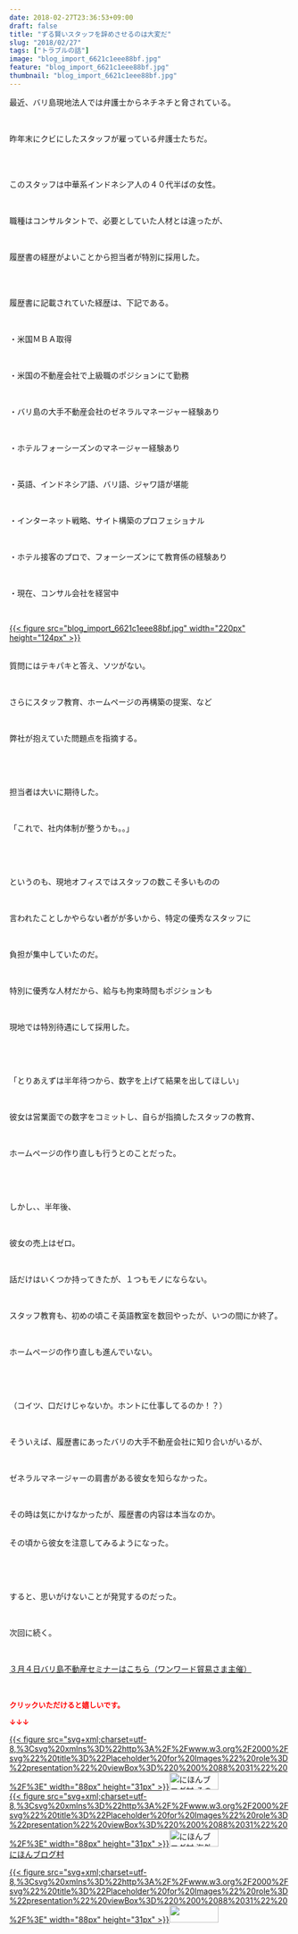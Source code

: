 ```yaml
---
date: 2018-02-27T23:36:53+09:00
draft: false
title: "ずる賢いスタッフを辞めさせるのは大変だ"
slug: "2018/02/27"
tags: ["トラブルの話"]
image: "blog_import_6621c1eee88bf.jpg"
feature: "blog_import_6621c1eee88bf.jpg"
thumbnail: "blog_import_6621c1eee88bf.jpg"
---
```

<p>最近、バリ島現地法人では弁護士からネチネチと脅されている。</p><p> </p><p>昨年末にクビにしたスタッフが雇っている弁護士たちだ。</p><p> </p><p><br/>このスタッフは中華系インドネシア人の４０代半ばの女性。</p><p> </p><p>職種はコンサルタントで、必要としていた人材とは違ったが、</p><p> </p><p>履歴書の経歴がよいことから担当者が特別に採用した。</p><p> </p><p><br/>履歴書に記載されていた経歴は、下記である。</p><p> </p><p>・米国ＭＢＡ取得</p><p> </p><p>・米国の不動産会社で上級職のポジションにて勤務</p><p> </p><p>・バリ島の大手不動産会社のゼネラルマネージャー経験あり</p><p> </p><p>・ホテルフォーシーズンのマネージャー経験あり</p><p> </p><p>・英語、インドネシア語、バリ語、ジャワ語が堪能</p><p> </p><p>・インターネット戦略、サイト構築のプロフェショナル</p><p> </p><p>・ホテル接客のプロで、フォーシーズンにて教育係の経験あり</p><p> </p><p>・現在、コンサル会社を経営中</p><p> </p><p><a href="blog_import_6621c1eee88bf.jpg">{{< figure src="blog_import_6621c1eee88bf.jpg" width="220px" height="124px" >}}</a></p><p><br/>質問にはテキパキと答え、ソツがない。</p><p> </p><p>さらにスタッフ教育、ホームページの再構築の提案、など</p><p> </p><p>弊社が抱えていた問題点を指摘する。</p><p> </p><p> </p><p>担当者は大いに期待した。</p><p> </p><p>「これで、社内体制が整うかも。。」</p><p> </p><p> </p><p>というのも、現地オフィスではスタッフの数こそ多いものの</p><p> </p><p>言われたことしかやらない者がが多いから、特定の優秀なスタッフに</p><p> </p><p>負担が集中していたのだ。</p><p> </p><p>特別に優秀な人材だから、給与も拘束時間もポジションも</p><p> </p><p>現地では特別待遇にして採用した。</p><p> </p><p> </p><p>「とりあえずは半年待つから、数字を上げて結果を出してほしい」</p><p> </p><p>彼女は営業面での数字をコミットし、自らが指摘したスタッフの教育、</p><p> </p><p>ホームページの作り直しも行うとのことだった。</p><p> </p><p> </p><p>しかし、、半年後、</p><p> </p><p>彼女の売上はゼロ。</p><p> </p><p>話だけはいくつか持ってきたが、１つもモノにならない。</p><p> </p><p>スタッフ教育も、初めの頃こそ英語教室を数回やったが、いつの間にか終了。</p><p> </p><p>ホームページの作り直しも進んでいない。</p><p> </p><p> </p><p>（コイツ、口だけじゃないか。ホントに仕事してるのか！？）</p><p> </p><p>そういえば、履歴書にあったバリの大手不動産会社に知り合いがいるが、</p><p> </p><p>ゼネラルマネージャーの肩書がある彼女を知らなかった。</p><p> </p><p>その時は気にかけなかったが、履歴書の内容は本当なのか。</p><p><br/>その頃から彼女を注意してみるようになった。</p><p> </p><p> </p><p>すると、思いがけないことが発覚するのだった。</p><p> </p><p>次回に続く。</p><p> </p><p><a href="http://www.sunward-t.co.jp/seminar/2018/03/04_ek/index.html" target="_blank">３月４日バリ島不動産セミナーはこちら（ワンワード貿易さま主催）</a></p><p> </p><p><font color="#ff0000" size="2"><strong>クリックいただけると嬉しいです。</strong></font></p><p><font color="#ff0000" size="2"><strong>↓↓↓</strong></font></p><p><a href="ranking.html?p_cid=01260127" id="&amp;blogmura_banner" target="_blank">{{< figure src="svg+xml;charset=utf-8,%3Csvg%20xmlns%3D%22http%3A%2F%2Fwww.w3.org%2F2000%2Fsvg%22%20title%3D%22Placeholder%20for%20Images%22%20role%3D%22presentation%22%20viewBox%3D%220%200%2088%2031%22%20%2F%3E" width="88px" height="31px" >}}<noscript><img alt="にほんブログ村 その他生活ブログ 不動産投資へ" border="0" height="31" src="https://img-proxy.blog-video.jp/images?url=http%3A%2F%2Flife.blogmura.com%2Fhudousantoushi%2Fimg%2Fhudousantoushi88_31.gif" width="88"></noscript></a><br/><a href="ranking.html?p_cid=01260127" target="_blank">{{< figure src="svg+xml;charset=utf-8,%3Csvg%20xmlns%3D%22http%3A%2F%2Fwww.w3.org%2F2000%2Fsvg%22%20title%3D%22Placeholder%20for%20Images%22%20role%3D%22presentation%22%20viewBox%3D%220%200%2088%2031%22%20%2F%3E" width="88px" height="31px" >}}<noscript><img alt="にほんブログ村 海外生活ブログ バリ島情報へ" border="0" height="31" src="https://img-proxy.blog-video.jp/images?url=http%3A%2F%2Foverseas.blogmura.com%2Fbali%2Fimg%2Fbali88_31.gif" width="88"></noscript></a><br/><a href="ranking.html?p_cid=01260127" target="_blank">にほんブログ村</a></p><p><a href="link.php?1804582" title="人気ブログランキングへ">{{< figure src="svg+xml;charset=utf-8,%3Csvg%20xmlns%3D%22http%3A%2F%2Fwww.w3.org%2F2000%2Fsvg%22%20title%3D%22Placeholder%20for%20Images%22%20role%3D%22presentation%22%20viewBox%3D%220%200%2088%2031%22%20%2F%3E" width="88px" height="31px" >}}<noscript><img border="0" height="31" src="https://blog.with2.net/img/banner/banner_22.gif" width="88"></noscript></a></p><p> </p>

